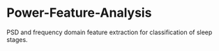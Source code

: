 # Power-Feature-Analysis
PSD and frequency domain feature extraction for classification of sleep stages. 



